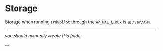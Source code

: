 # Storage

Storage when running `ardupilot` through the `AP_HAL_Linux` is at `/var/APM`.

---

*you should manually create this folder*

--
